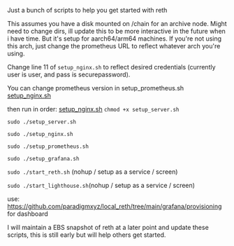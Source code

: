 Just a bunch of scripts to help you get started with reth


This assumes you have a disk mounted on /chain for an archive node. Might need to change dirs, ill update this to be more interactive in the future when i have time. But it's setup for aarch64/arm64 machines. If you're not using this arch, just change the prometheus URL to reflect whatever arch you're using. 


Change line 11 of `setup_nginx.sh` to reflect desired credentials (currently user is user, and pass is securepassword).

You can change prometheus version in setup_prometheus.sh
[setup_nginx.sh](setup_nginx.sh)

then run in order:
[setup_nginx.sh](setup_nginx.sh)
`chmod +x setup_server.sh`

`sudo ./setup_server.sh`

`sudo ./setup_nginx.sh`

`sudo ./setup_prometheus.sh`

`sudo ./setup_grafana.sh`

`sudo ./start_reth.sh` (nohup / setup as a service / screen)

`sudo ./start_lighthouse.sh`(nohup / setup as a service / screen)


use: https://github.com/paradigmxyz/local_reth/tree/main/grafana/provisioning for dashboard

I will maintain a EBS snapshot of reth at a later point and update these scripts, this is still early but will help others get started.